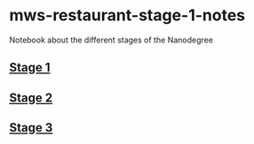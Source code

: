 # mws-restaurant-stage-1-notes
Notebook about the different stages of the Nanodegree

## [Stage 1](https://github.com/JeremieLitzler/mws-nanodegree-notes-2018/tree/master/Stage-1)
## [Stage 2](https://github.com/JeremieLitzler/mws-nanodegree-notes-2018/tree/master/Stage-2)
## [Stage 3](https://github.com/JeremieLitzler/mws-nanodegree-notes-2018/tree/master/Stage-3)
